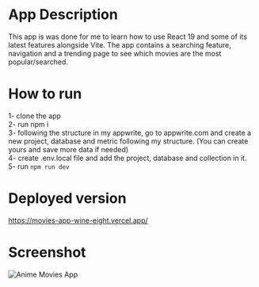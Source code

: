 # App Description
This app is was done for me to learn how to use React 19 and some of its latest features alongside Vite. The app contains a searching feature, navigation and a trending page to see which movies are the most popular/searched.

# How to run
1- clone the app \
2- run npm i \
3- following the structure in my appwrite, go to appwrite.com and create a new project, database and metric following my structure. (You can create yours and save more data if needed) \
4- create .env.local file and add the project, database and collection in it. \
5- run `npm run dev`

# Deployed version
https://movies-app-wine-eight.vercel.app/

# Screenshot
![Anime Movies App](https://github.com/user-attachments/assets/472af2b3-0a20-418c-a36b-543a3d010924)
